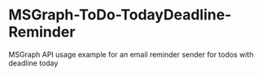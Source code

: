 # MSGraph-ToDo-TodayDeadline-Reminder
MSGraph API usage example for an email reminder sender for todos with deadline today
